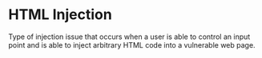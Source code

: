 # HTML Injection

Type of injection issue that occurs when a user is able to control an input point and is able to inject arbitrary HTML code into a vulnerable web page.

